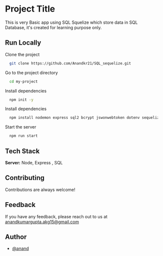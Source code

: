 
# Project Title
This is very Basic app using SQL Squelize which store data in SQL Database, it's created for learning purpose only.


## Run Locally

Clone the project

```bash
  git clone https://github.com/Anandkr21/SQL_sequelize.git
```

Go to the project directory

```bash
  cd my-project
```

Install dependencies

```bash
  npm init -y
```
Install dependencies

```bash
  npm install nodemon express sql2 bcrypt jswonwebtoken dotenv sequelize
```

Start the server

```bash
  npm run start
```


## Tech Stack

**Server:**  Node, Express , SQL


## Contributing

Contributions are always welcome!
</br>

## Feedback

If you have any feedback, please reach out to us at anandkumargupta.akg15@gmail.com


## Author

- [@anand](https://github.com/Anandkr21)
